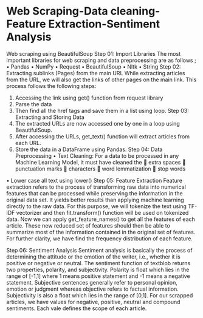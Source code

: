 # Web Scraping-Data cleaning-Feature Extraction-Sentiment Analysis
Web scraping using BeautifulSoup
Step 01: Import Libraries
The most important libraries for web scraping and data preprocessing are as follows ;
•	Pandas
•	NumPy
•	Request
•	BeautifulSoup
•	Nltk
•	String
Step 02: Extracting sublinks (Pages) from the main URL
While extracting articles from the URL, we will also get the links of other pages on the main link. This process follows the following steps:
1.	Accessing the link using get() function from request library
2.	Parse the data
3.	Then find all the href tags and save them in a list using loop.
Step 03: Extracting and Storing Data 
1.	The extracted URLs are now accessed one by one in a loop using BeautifulSoup. 
2.	After accessing the URLs, get_text() function will extract articles from each URL.
3.	Store the data in a DataFrame using Pandas.
Step 04: Data Preprocessing
•	Text Cleaning:
For a data to be processed in any Machine Learning Model, it must have cleaned the
	extra spaces
	punctuation marks
	characters
	word lemmatization
	stop words

•	Lower case all text using lower()
Step 05: Feature Extraction
Feature extraction refers to the process of transforming raw data into numerical features that can be processed while preserving the information in the original data set. It yields better results than applying machine learning directly to the raw data.
For this purpose, we will tokenize the text using TF-IDF vectorizer and then fit.transform() function will be used on tokenized data.
Now we can apply get_feature_names() to get all the features of each article. These new reduced set of features should then be able to summarize most of the information contained in the original set of features.
For further clarity, we have find the frequency distribution of each feature.

Step 06: Sentiment Analysis 
Sentiment analysis is basically the process of determining the attitude or the emotion of the writer, i.e., whether it is positive or negative or neutral.
The sentiment function of textblob returns two properties, polarity, and subjectivity.
Polarity is float which lies in the range of [-1,1] where 1 means positive statement and -1 means a negative statement. Subjective sentences generally refer to personal opinion, emotion or judgment whereas objective refers to factual information. Subjectivity is also a float which lies in the range of [0,1].
For our scrapped articles, we have values for negative, positive, neutral and compound sentiments. Each vale defines the scope of each article.

